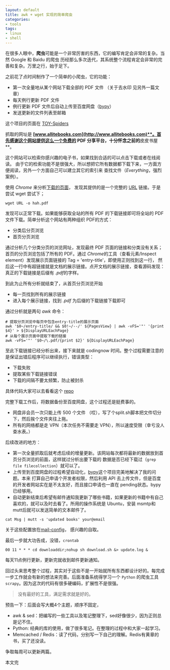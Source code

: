 ```yaml
---
layout: default
title: awk + wget 实现的简单爬虫
categories:
- tools
tags:
- linux
- shell
---
```


在很多人眼中，**爬虫**可能是一个非常厉害的东西，它的编写肯定会非常的复杂。当然 Google 和 Baidu 的爬虫
历经那么多次迭代，其系统整个流程肯定会非常的完善和复杂。万里之行，始于足下。

之前花了点时间制作了一个简单的小爬虫，它的功能：

+ 第一次全量地从某个网站下载全部的 PDF 文件 （关于去水印
见另外一篇文章）
+ 每天例行更新 PDF 文件
+ 例行更新 PDF 文件后自动上传至百度网盘（[bypy](https://github.com/houtianze/bypy)）
+ 发送更新的文件列表至邮箱

这个项目的页面在 [TOY-Spiders](https://github.com/chunyang-wen/toy-spiders/tree/master/AllItEbooksInfo)

抓取的网址是 **[www.allitebooks.com](http://www.allitebooks.com)**。首先感谢这个网站提供这么一个免费的 PDF
分享平台，十分怀念之前的**皮皮书屋**。

这个网站可以检索你感兴趣的电子书，如果找到合适的可以点击下载或者在线阅读。
由于它的检索功能不是很强大，所以想把它所有数据都下载下来，一方面方便阅读，另外一个方面自己可以建立其它的索引来
查找文件（*Everything*，强烈案例）。

使用 *Chrome* 来分析[下载的页面](http://www.allitebooks.com/beginning-python-3rd-edition/)，
发现其提供的是一个完整的 [URL](http://file.allitebooks.com/20170307/Beginning%20Python,%203rd%20Edition.pdf) 链接。于是尝试 wget 尝试下；

```shell
wget URL -o hah.pdf
```

发现可以正常下载。如果能够获取全站的所有 PDF 的下载链接即可将全站的 PDF 文件下载。简单分析这个网站有两种组织
PDF的方式：

+ 分类后分页浏览
+ 首页分页浏览

通过分析几个分类分页的浏览网址，发现最终 PDF 页面的链接和分类没有关系；首页的分页浏览包括了所有的 PDF。通过
*Chrome*的工具（查看元素/Inspect element）发现展示页面链接的 Tag = 'entry-title'，即使用正则找到这一行，
然后这一行中有超链接就是文档的展示链接。点开文档的展示链接，查看源码发现：真正的下载链接是后缀有 *.pdf*的字样。

到此为止所有分析就结束了，从首页分页浏览开始

+ 每一页找到所有的展示链接
+ 进入每个展示链接，找到 *.pdf* 为后缀的下载链接下载即可

通过分析就是两句 *awk* 命令：

```shell
# 提取分页浏览中每页中包含entry-title的展示页面
awk '$0~/entry-title/ && $0!~/--/' ${PagesView} | awk -vFS='"' '{print $4}' > ${DisplayURLEachPage}
# 从每个展示页面中提取下载的链接
awk -vFS='"' '$0~/\.pdf/{print $2}' ${DisplayURLEachPage}
```

至此下载链接已经分析出来，接下来就是 codingnow 时间。整个过程需要注意的是保证出错后程序可以继续执行，错误类型：

+ 下载失败
+ 提取某些下载链接错误
+ 下载的间隔不要太频繁，防止被封杀

具体代码大家可以去看看这个 [repo](https://github.com/chunyang-wen/toy-spiders)

完整下载工作后，将数据备份至百度网盘，这个过程还是挺费事的。

+ 网盘非会员一次只能上传 500 个文件 （哎），写了个split.sh脚本把文件切分下，然后挨个文件夹往上拖。
+ 所有的网络都是走 VPN（本次任务不需要走 VPN），所以速度受限（幸亏没人查水表。）

后续改进的地方：

+ 第一次全量抓取后就考虑后续的增量更新。该网站每次都将最新的数据放到首页分页浏览的前面，这样就过分析出要下载的
数据是否已经下载过（`grep file filecollection`）就可以了。
+ 上传至到百度网盘的过程希望自动化，[bypy](https://github.com/houtianze/bypy)这个项目完美地解决了我的问题。本来
打算自己申请个开发者权限，然后利用 API 去上传文件，但是百度的开发者网站实在是不太友好，而且接口申请也一直在
pending状态。bypy已经够用。
+ 自动更新结束后希望有邮件通知我更新了哪些书籍，如果更新的书籍中有自己喜欢的，就可以及时去看了。所用的操作系统是
Ubuntu，安装 msmtp和mutt后就可以发送简单的文本邮件了。


```shell
cat Msg | mutt -s 'updated books' your@email
```

关于这些配置放在[mail-config](https://github.com/chunyang-wen/config-collections/tree/master/mail)，
感兴趣的自取。

最后一步就大功告成，没错，`crontab`

```shell
00 11 * * * cd downloaddir;nohup sh download.sh &> update.log &
```

每天11点例行更新，更新完就收到邮件更新通知。

回过头来思考整个过程，其实对于这些不是一开始就所有东西都设计好的。每完成一步工作就会有新的想法来完善。后面准备系统得学习一个 `Python` 的爬虫工具 `scrapy`。因为这次的代码有很多硬编码，扩展性不是很强。

> 没有最好的工具，满足需求就是好的。

预告一下：后面会写大概4个主题，顺序不固定，

+ awk & sed：把编写的一些工具以及笔记整理下，sed好像很少，因为正则总是记不住。
+ Python: 经典的库的使用，做了很多笔记。在整理的过程中和大家一起学习。
+ Memcached / Redis：读了代码，分别写一下自己的理解。Redis有黄章的书，买了还没读。

争取每周可以更新两篇。

本文完
